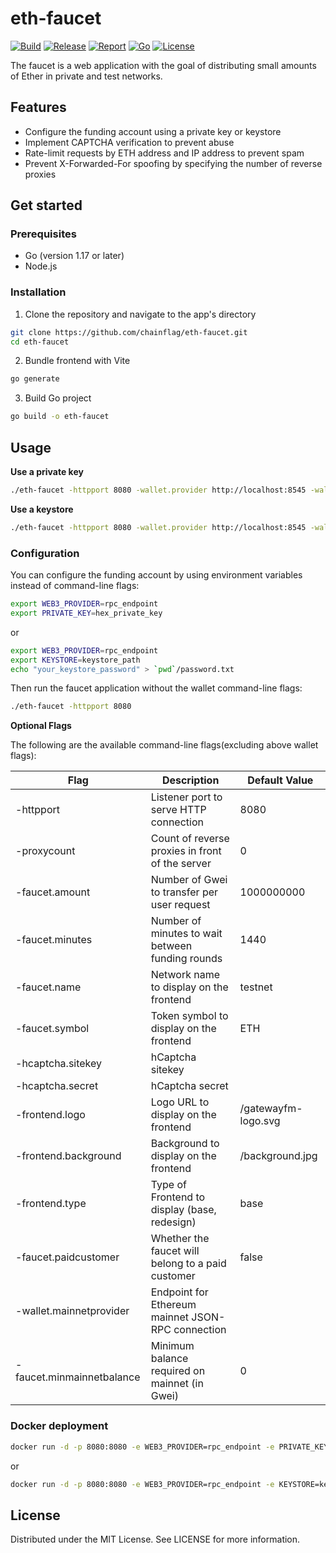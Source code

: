 # eth-faucet

[![Build](https://img.shields.io/github/actions/workflow/status/chainflag/eth-faucet/build.yml?branch=main)](https://github.com/chainflag/eth-faucet/actions/workflows/build.yml)
[![Release](https://img.shields.io/github/v/release/chainflag/eth-faucet)](https://github.com/chainflag/eth-faucet/releases)
[![Report](https://goreportcard.com/badge/github.com/chainflag/eth-faucet)](https://goreportcard.com/report/github.com/chainflag/eth-faucet)
[![Go](https://img.shields.io/github/go-mod/go-version/chainflag/eth-faucet)](https://go.dev/)
[![License](https://img.shields.io/github/license/chainflag/eth-faucet)](https://github.com/chainflag/eth-faucet/blob/main/LICENSE)

The faucet is a web application with the goal of distributing small amounts of Ether in private and test networks.

## Features

* Configure the funding account using a private key or keystore
* Implement CAPTCHA verification to prevent abuse
* Rate-limit requests by ETH address and IP address to prevent spam
* Prevent X-Forwarded-For spoofing by specifying the number of reverse proxies

## Get started

### Prerequisites

* Go (version 1.17 or later)
* Node.js

### Installation

1. Clone the repository and navigate to the app's directory

```bash
git clone https://github.com/chainflag/eth-faucet.git
cd eth-faucet
```

2. Bundle frontend with Vite

```bash
go generate
```

3. Build Go project

```bash
go build -o eth-faucet
```

## Usage

**Use a private key**

```bash
./eth-faucet -httpport 8080 -wallet.provider http://localhost:8545 -wallet.privkey privkey
```

**Use a keystore**

```bash
./eth-faucet -httpport 8080 -wallet.provider http://localhost:8545 -wallet.keyjson keystore -wallet.keypass password.txt
```

### Configuration

You can configure the funding account by using environment variables instead of command-line flags:

```bash
export WEB3_PROVIDER=rpc_endpoint
export PRIVATE_KEY=hex_private_key
```

or

```bash
export WEB3_PROVIDER=rpc_endpoint
export KEYSTORE=keystore_path
echo "your_keystore_password" > `pwd`/password.txt
```

Then run the faucet application without the wallet command-line flags:

```bash
./eth-faucet -httpport 8080
```

**Optional Flags**

The following are the available command-line flags(excluding above wallet flags):

| Flag                 | Description                                       | Default Value       |
|----------------------|---------------------------------------------------|---------------------|
| -httpport            | Listener port to serve HTTP connection            | 8080                |
| -proxycount          | Count of reverse proxies in front of the server   | 0                   |
| -faucet.amount       | Number of Gwei to transfer per user request       | 1000000000          |
| -faucet.minutes      | Number of minutes to wait between funding rounds  | 1440                |
| -faucet.name         | Network name to display on the frontend           | testnet             |
| -faucet.symbol       | Token symbol to display on the frontend           | ETH                 |
| -hcaptcha.sitekey    | hCaptcha sitekey                                  |                     |
| -hcaptcha.secret     | hCaptcha secret                                   |                     |
| -frontend.logo       | Logo URL to display on the frontend               | /gatewayfm-logo.svg |
| -frontend.background | Background to display on the frontend             | /background.jpg     |
| -frontend.type       | Type of Frontend to display (base, redesign)      | base                |
| -faucet.paidcustomer | Whether the faucet will belong to a paid customer | false               |
| -wallet.mainnetprovider | Endpoint for Ethereum mainnet JSON-RPC connection |                     |
| -faucet.minmainnetbalance | Minimum balance required on mainnet (in Gwei)     | 0                   |

### Docker deployment

```bash
docker run -d -p 8080:8080 -e WEB3_PROVIDER=rpc_endpoint -e PRIVATE_KEY=hex_private_key -e MAINNET_WEB3_PROVIDER=mainnet_rpc_endpoint -e MIN_MAINNET_BALANCE=1000000000 chainflag/eth-faucet:1.2.0
```

or

```bash
docker run -d -p 8080:8080 -e WEB3_PROVIDER=rpc_endpoint -e KEYSTORE=keystore_path -v `pwd`/keystore:/app/keystore -v `pwd`/password.txt:/app/password.txt -e MAINNET_WEB3_PROVIDER=mainnet_rpc_endpoint -e MIN_MAINNET_BALANCE=1000000000 chainflag/eth-faucet:1.2.0
```

## License

Distributed under the MIT License. See LICENSE for more information.
